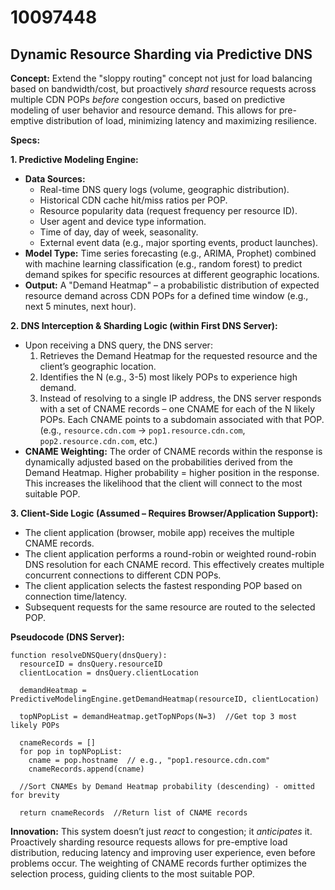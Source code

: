 # 10097448

## Dynamic Resource Sharding via Predictive DNS

**Concept:** Extend the "sloppy routing" concept not just for load balancing based on bandwidth/cost, but proactively *shard* resource requests across multiple CDN POPs *before* congestion occurs, based on predictive modeling of user behavior and resource demand. This allows for pre-emptive distribution of load, minimizing latency and maximizing resilience.

**Specs:**

**1. Predictive Modeling Engine:**

*   **Data Sources:**
    *   Real-time DNS query logs (volume, geographic distribution).
    *   Historical CDN cache hit/miss ratios per POP.
    *   Resource popularity data (request frequency per resource ID).
    *   User agent and device type information.
    *   Time of day, day of week, seasonality.
    *   External event data (e.g., major sporting events, product launches).
*   **Model Type:** Time series forecasting (e.g., ARIMA, Prophet) combined with machine learning classification (e.g., random forest) to predict demand spikes for specific resources at different geographic locations.
*   **Output:**  A "Demand Heatmap" – a probabilistic distribution of expected resource demand across CDN POPs for a defined time window (e.g., next 5 minutes, next hour).

**2. DNS Interception & Sharding Logic (within First DNS Server):**

*   Upon receiving a DNS query, the DNS server:
    1.  Retrieves the Demand Heatmap for the requested resource and the client’s geographic location.
    2.  Identifies the N (e.g., 3-5) most likely POPs to experience high demand.
    3.  Instead of resolving to a single IP address, the DNS server responds with a set of CNAME records – one CNAME for each of the N likely POPs. Each CNAME points to a subdomain associated with that POP. (e.g., `resource.cdn.com` -> `pop1.resource.cdn.com`, `pop2.resource.cdn.com`, etc.)
*   **CNAME Weighting:**  The order of CNAME records within the response is dynamically adjusted based on the probabilities derived from the Demand Heatmap.  Higher probability = higher position in the response. This increases the likelihood that the client will connect to the most suitable POP.

**3. Client-Side Logic (Assumed – Requires Browser/Application Support):**

*   The client application (browser, mobile app) receives the multiple CNAME records.
*   The client application performs a round-robin or weighted round-robin DNS resolution for each CNAME record.  This effectively creates multiple concurrent connections to different CDN POPs.
*   The client application selects the fastest responding POP based on connection time/latency.
*   Subsequent requests for the same resource are routed to the selected POP.

**Pseudocode (DNS Server):**

```
function resolveDNSQuery(dnsQuery):
  resourceID = dnsQuery.resourceID
  clientLocation = dnsQuery.clientLocation

  demandHeatmap = PredictiveModelingEngine.getDemandHeatmap(resourceID, clientLocation)

  topNPopList = demandHeatmap.getTopNPops(N=3)  //Get top 3 most likely POPs

  cnameRecords = []
  for pop in topNPopList:
    cname = pop.hostname  // e.g., "pop1.resource.cdn.com"
    cnameRecords.append(cname)

  //Sort CNAMEs by Demand Heatmap probability (descending) - omitted for brevity

  return cnameRecords  //Return list of CNAME records
```

**Innovation:** This system doesn’t just *react* to congestion; it *anticipates* it. Proactively sharding resource requests allows for pre-emptive load distribution, reducing latency and improving user experience, even before problems occur. The weighting of CNAME records further optimizes the selection process, guiding clients to the most suitable POP.